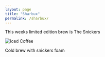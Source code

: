 ```yaml
---
layout: page
title: "Sharbux"
permalink: /sharbux/
---
```

This weeks limited edition brew is The Snickers


![Iced Coffee](/assets/Snickers.jpg)


Cold brew with snickers foam